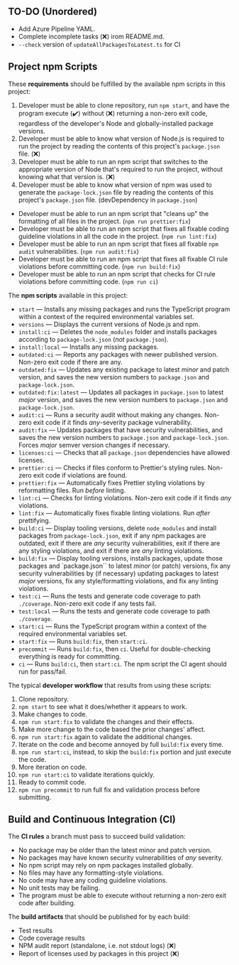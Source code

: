 ## TO-DO (Unordered)

-   Add Azure Pipeline YAML.
-   Complete incomplete tasks (❌) irom README.md.
-   `--check` version of `updateAllPackagesToLatest.ts` for CI

## Project npm Scripts

These **requirements** should be fulfilled by the available npm scripts in this project:

1. Developer must be able to clone repository, run `npm start`, and have the program execute (✔️) without (❌) returning a non-zero exit code, regardless of the developer's Node and globally-installed package versions.
2. Developer must be able to know what version of Node.js is required to run the project by reading the contents of this project's `package.json` file. (❌)
3. Developer must be able to run an npm script that switches to the appropriate version of Node that's required to run the project, without knowing what that version is. (❌)
4. Developer must be able to know what version of npm was used to generate the `package-lock.json` file by reading the contents of this project's `package.json` file.
   (devDependency in `package.json`)

-   Developer must be able to run an npm script that "cleans up" the formatting of all files in the project.
    (`npm run prettier:fix`)
-   Developer must be able to run an npm script that fixes all fixable coding guideline violations in all the code in the project.
    (`npm run lint:fix`)
-   Developer must be able to run an npm script that fixes all fixable `npm audit` vulnerabilities.
    (`npm run audit:fix`)
-   Developer must be able to run an npm script that fixes all fixable CI rule violations before committing code.
    (`npm run build:fix`)
-   Developer must be able to run an npm script that checks for CI rule violations before committing code.
    (`npm run ci`)

The **npm scripts** available in this project:

-   `start` — Installs any missing packages and runs the TypeScript program within a context of the required environmental variables set.
-   `versions` — Displays the current versions of Node.js and npm.
-   `install:ci` — Deletes the `node_modules` folder and installs packages according to `package-lock.json` (_not_ `package.json`).
-   `install:local` — Installs any missing packages.
-   `outdated:ci` — Reports any packages with newer published version. Non-zero exit code if there are any.
-   `outdated:fix` — Updates any existing package to latest _minor_ and patch version, and saves the new version numbers to `package.json` and `package-lock.json`.
-   `outdated:fix:latest` — Updates all packages in `package.json` to latest _major_ version, and saves the new version numbers to `package.json` and `package-lock.json`.
-   `audit:ci` — Runs a security audit without making any changes. Non-zero exit code if it finds _any_-severity package vulnerability.
-   `audit:fix` — Updates packages that have security vulnerabilities, and saves the new version numbers to `package.json` and `package-lock.json`. Forces _major_ semver version changes if necessary.
-   `licenses:ci` — Checks that all `package.json` dependencies have allowed licenses.
-   `prettier:ci` — Checks if files conform to Prettier's styling rules. Non-zero exit code if violations are found.
-   `prettier:fix` — Automatically fixes Prettier styling violations by reformatting files. Run _before_ linting.
-   `lint:ci` — Checks for linting violations. Non-zero exit code if it finds _any_ violations.
-   `lint:fix` — Automatically fixes fixable linting violations. Run _after_ prettifying.
-   `build:ci` — Display tooling versions, delete `node_modules` and install packages from `package-lock.json`, exit if any npm packages are outdated, exit if there are _any_ security vulnerabilities, exit if there are any styling violations, and exit if there are _any_ linting violations.
-   `build:fix` — Display tooling versions, installs packages, update those packages and `package.json`` to latest _minor_ (or patch) versions, fix any security vulnerabilities by (if necessary) updating packages to latest _major_ versions, fix any style/formatting violations, and fix any linting violations.
-   `test:ci` — Runs the tests and generate code coverage to path `./coverage`. Non-zero exit code if any tests fail.
-   `test:local` — Runs the tests and generate code coverage to path `./coverage`.
-   `start:ci` — Runs the TypeScript program within a context of the required environmental variables set.
-   `start:fix` — Runs `build:fix`, then `start:ci`.
-   `precommit` — Runs `build:fix`, then `ci`. Useful for double-checking everything is ready for committing.
-   `ci` — Runs `build:ci`, then `start:ci`. The npm script the CI agent should run for pass/fail.

The typical **developer workflow** that results from using these scripts:

1. Clone repository.
2. `npm start` to see what it does/whether it appears to work.
3. Make changes to code.
4. `npm run start:fix` to validate the changes and their effects.
5. Make more change to the code based the prior changes' affect.
6. `npm run start:fix` again to validate the additional changes.
7. Iterate on the code and become annoyed by full `build:fix` every time.
8. `npm run start:ci`, instead, to skip the `build:fix` portion and just execute the code.
9. More iteration on code.
10. `npm run start:ci` to validate iterations quickly.
11. Ready to commit code.
12. `npm run precommit` to run full fix and validation process before submitting.

## Build and Continuous Integration (CI)

The **CI rules** a branch must pass to succeed build validation:

-   No package may be older than the latest minor and patch version.
-   No packages may have known security vulnerabilities of _any_ severity.
-   No npm script may rely on npm packages installed globally.
-   No files may have any formatting-style violations.
-   No code may have any coding guideline violations.
-   No unit tests may be failing.
-   The program must be able to execute without returning a non-zero exit code after building.

The **build artifacts** that should be published for by each build:

-   Test results
-   Code coverage results
-   NPM audit report (standalone, i.e. not stdout logs) (❌)
-   Report of licenses used by packages in this project (❌)
